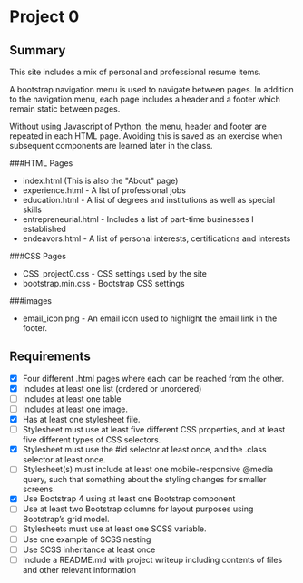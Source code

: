 # Project 0

## Summary
This site includes a mix of personal and professional resume items.

A bootstrap navigation menu is used to navigate between pages.  In addition to the navigation menu, each page includes a header and a footer which remain static between pages.

Without using Javascript of Python, the menu, header and footer are repeated in each HTML page.  Avoiding this is saved as an exercise when subsequent components are learned later in the class.

###HTML Pages
- index.html (This is also the "About" page)
- experience.html - A list of professional jobs
- education.html - A list of degrees and institutions as well as special skills
- entrepreneurial.html - Includes a list of part-time businesses I established
- endeavors.html - A list of personal interests, certifications and interests

###CSS Pages
- CSS_project0.css - CSS settings used by the site
- bootstrap.min.css - Bootstrap CSS settings

###images
- email_icon.png - An email icon used to highlight the email link in the footer.


## Requirements
- [X] Four different .html pages where each can be reached from the other.
- [X] Includes at least one list (ordered or unordered)
- [ ] Includes at least one table
- [ ] Includes at least one image.
- [X] Has at least one stylesheet file.
- [ ] Stylesheet must use at least five different CSS properties, and at least five different types of CSS selectors.
- [X] Stylesheet must use the #id selector at least once, and the .class selector at least once.
- [ ] Stylesheet(s) must include at least one mobile-responsive @media query, such that something about the styling changes for smaller screens.
- [X] Use Bootstrap 4 using at least one Bootstrap component
- [ ] Use at least two Bootstrap columns for layout purposes using Bootstrap’s grid model.
- [ ] Stylesheets must use at least one SCSS variable.
- [ ] Use one example of SCSS nesting
- [ ] Use SCSS inheritance at least once
- [ ] Include a README.md with project writeup including contents of files and other relevant information
